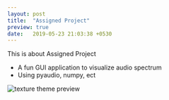 ```yaml
---
layout: post
title:  "Assigned Project"
preview: true
date:   2019-05-23 21:03:38 +0530
---
```

This is about Assigned Project<br>

- A fun GUI application to visualize audio spectrum
- Using pyaudio, numpy, ect


![texture theme preview](https://cdn.pixabay.com/photo/2013/07/12/18/17/equalizer-153212_960_720.png)
